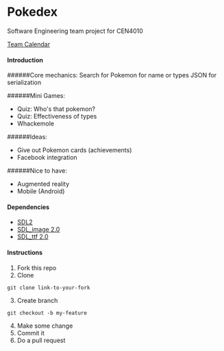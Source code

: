 # Pokedex
Software Engineering team project for CEN4010

[Team Calendar](https://www.google.com/calendar/embed?src=131fpt7evnm5tlck78joh8210g%40group.calendar.google.com&ctz=America/New_York )

#### Introduction
######Core mechanics:
Search for Pokemon for name or types
JSON for serialization

######Mini Games:
- Quiz: Who's that pokemon?
- Quiz: Effectiveness of types
- Whackemole

######Ideas:
- Give out Pokemon cards (achievements)
- Facebook integration

######Nice to have:
- Augmented reality
- Mobile (Android)

#### Dependencies
- [SDL2](https://www.libsdl.org/download-2.0.php)
- [SDL_image 2.0](https://www.libsdl.org/projects/SDL_image/)
- [SDL_ttf 2.0](https://www.libsdl.org/projects/SDL_ttf/)

#### Instructions
1. Fork this repo
2. Clone
```
git clone link-to-your-fork
```
3. Create branch
```
git checkout -b my-feature
```
4. Make some change
5. Commit it
6. Do a pull request
